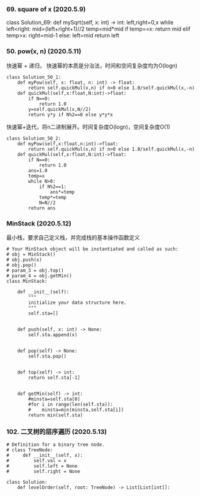 ### 69. square of x  (2020.5.9)
class Solution_69:
    def mySqrt(self, x: int) -> int:
        left,right=0,x
        while left<right:
            mid=(left+right+1)//2
            temp=mid*mid
            if temp==x:
                return mid
            elif temp>x:
                right=mid-1
            else:
                left=mid
        return left

### 50. pow(x, n)  (2020.5.11)
快速幂 + 递归， 快速幂的本质是分治法，时间和空间复杂度均为O(logn)
```
class Solution_50_1:
    def myPow(self, x: float, n: int) -> float:
        return self.quickMul(x,n) if n>0 else 1.0/self.quickMul(x,-n)
    def quickMul(self,x:float,N:int)->float:
        if N==0:
            return 1.0
        y=self.quickMul(x,N//2)
        return y*y if N%2==0 else y*y*x

```

快速幂+迭代，将n二进制展开。时间复杂度O(logn)，空间复杂度O(1)
```
class Solution_50_2:
    def myPow(self,x:float,n:int)->float:
        return self.quickMul(x,n) if n>0 else 1.0/self.quickMul(x,-n)
    def quickMul(self,x:float,N:int)->float:
        if N==0:
            return 1.0
        ans=1.0
        temp=x
        while N>0:
            if N%2==1:
                ans*=temp
            temp*=temp
            N=N//2
        return ans
```

### MinStack (2020.5.12)
最小栈，要求自己定义栈，并完成栈的基本操作函数定义
```
# Your MinStack object will be instantiated and called as such:
# obj = MinStack()
# obj.push(x)
# obj.pop()
# param_3 = obj.top()
# param_4 = obj.getMin()
class MinStack:

    def __init__(self):
        """
        initialize your data structure here.
        """
        self.sta=[]
        

    def push(self, x: int) -> None:
        self.sta.append(x)
        

    def pop(self) -> None:
        self.sta.pop()
        

    def top(self) -> int:
        return self.sta[-1]
        

    def getMin(self) -> int:
        #minsta=self.sta[0]
        #for i in range(len(self.sta)):
        #    minsta=min(minsta,self.sta[i])
        return min(self.sta)
```
### 102. 二叉树的层序遍历 (2020.5.13)

```
# Definition for a binary tree node.
# class TreeNode:
#     def __init__(self, x):
#         self.val = x
#         self.left = None
#         self.right = None

class Solution:
    def levelOrder(self, root: TreeNode) -> List[List[int]]:

```
